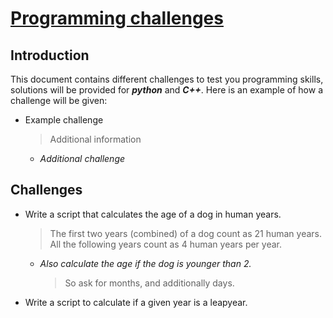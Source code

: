 # **<ins>Programming challenges</ins>**

## Introduction
This document contains different challenges to test you programming skills, solutions will be provided for ***python*** and ***C++***.
Here is an example of how a challenge will be given:
* Example challenge
  > Additional information
  * _Additional challenge_
## Challenges
* Write a script that calculates the age of a dog in human years.
  > The first two years (combined) of a dog count as 21 human years.   
  > All the following years count as 4 human years per year.
  * _Also calculate the age if the dog is younger than 2._
    > So ask for months, and additionally days.  
* Write a script to calculate if a given year is a leapyear.
